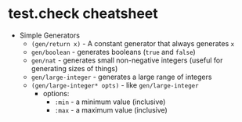# test.check cheatsheet

- Simple Generators
  - `(gen/return x)` - A constant generator that always generates `x`
  - `gen/boolean` - generates booleans (`true` and `false`)
  - `gen/nat` - generates small non-negative integers (useful for generating sizes of things)
  - `gen/large-integer` - generates a large range of integers
  - `(gen/large-integer* opts)` - like `gen/large-integer`
    - options:
      - `:min` - a minimum value (inclusive)
      - `:max` - a maximum value (inclusive)
